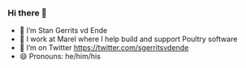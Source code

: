 ### Hi there 👋

- 🔭 I’m Stan Gerrits vd Ende
- 🏢 I work at Marel where I help build and support Poultry software
- 🦜 I’m on Twitter https://twitter.com/sgerritsvdende
- 😄 Pronouns: he/him/his


<!--
**slbgerritsvdende/slbgerritsvdende** is a ✨ _special_ ✨ repository because its `README.md` (this file) appears on your GitHub profile.

Here are some ideas to get you started:

- 🔭 I’m currently working on ...
- 🌱 I’m currently learning ...
- 👯 I’m looking to collaborate on ...
- 🤔 I’m looking for help with ...
- 💬 Ask me about ...
- 📫 How to reach me: ...
- 😄 Pronouns: ...
- ⚡ Fun fact: ...
-->
